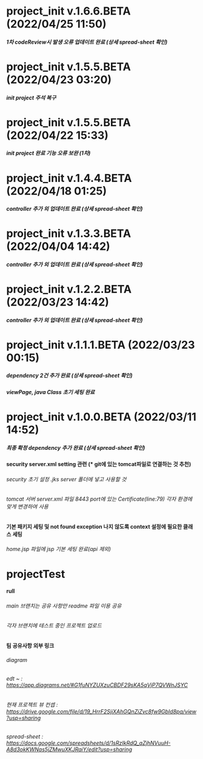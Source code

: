 # project_init v.1.6.6.BETA (2022/04/25 11:50)
##### 1차 codeReview시 발생 오류 업데이트 완료 (상세 spread-sheet 확인)

# project_init v.1.5.5.BETA (2022/04/23 03:20)
##### init project 주석 복구

# project_init v.1.5.5.BETA (2022/04/22 15:33)
##### init project 완료 기능 오류 보완 (1차)

# project_init v.1.4.4.BETA (2022/04/18 01:25)
##### controller 추가 외 업데이트 완료 (상세 spread-sheet 확인)


# project_init v.1.3.3.BETA (2022/04/04 14:42)
##### controller 추가 외 업데이트 완료 (상세 spread-sheet 확인)


# project_init v.1.2.2.BETA (2022/03/23 14:42)
##### controller 추가 외 업데이트 완료 (상세 spread-sheet 확인)


# project_init v.1.1.1.BETA (2022/03/23 00:15)

##### dependency 2건 추가 완료 (상세 spread-sheet 확인)
##### viewPage, java Class 초기 세팅 완료



# project_init v.1.0.0.BETA (2022/03/11 14:52)

##### 최종 확정 dependency 추가 완료 (상세 spread-sheet 확인)

#### security server.xml setting 관련 (* git에 있는 tomcat파일로 연결하는 것 추천)
###### security 초기 설정 .jks server 폴더에 넣고 사용할 것
###### tomcat 서버 server.xml 파일 8443 port에 있는 Certificate(line:79) 각자 환경에 맞게 변경하여 사용
#### 기본 패키지 세팅 및 not found exception 나지 않도록 context 설정에 필요한 클래스 세팅
###### home.jsp 파일에 jsp 기본 세팅 완료(api 제외)



# projectTest
#### rull
###### main 브랜치는 공유 사항만 readme 파일 이용 공유
###### 각자 브랜치에 테스트 중인 프로젝트 업로드

#### 팀 공유사항 외부 링크
###### diagram
###### edt ~ : https://app.diagrams.net/#G1fuNYZUXzuCBDF29sKA5qVjP7QVWnJSYC
###### 현재 프로젝트 뷰 컨셉 : https://drive.google.com/file/d/19_HrrF2SjiXAhGQnZiZvc8fw9GbId8pa/view?usp=sharing
###### spread-sheet : https://docs.google.com/spreadsheets/d/1sRzIkRdQ_aZjhNVuuH-A8d3okKWNas5jZMwuXKJRaiY/edit?usp=sharing
